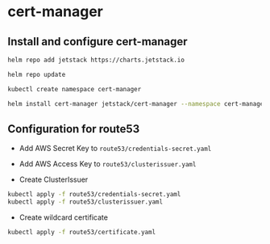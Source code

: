 # cert-manager

## Install and configure cert-manager

```sh
helm repo add jetstack https://charts.jetstack.io
```

```sh
helm repo update
```

```sh
kubectl create namespace cert-manager
```

```sh
helm install cert-manager jetstack/cert-manager --namespace cert-manager --version v0.15.2 --set installCRDs=true
```

## Configuration for route53

* Add AWS Secret Key to `route53/credentials-secret.yaml`

* Add AWS Access Key to `route53/clusterissuer.yaml`

* Create ClusterIssuer

```sh
kubectl apply -f route53/credentials-secret.yaml
kubectl apply -f route53/clusterissuer.yaml
```

* Create wildcard certificate

```sh
kubectl apply -f route53/certificate.yaml
```

